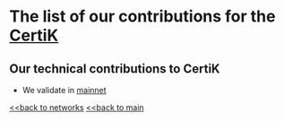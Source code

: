 # The list of our contributions for the [CertiK](https://www.kava.io/)

## Our technical contributions to CertiK

- We validate in [mainnet](https://www.mintscan.io/certik/validators/certikvaloper13yhqdx8ycpyadfzque9ucj5ewe80qvh7vw0sh4)


[<<back to networks](https://github.com/nq4-net/entrance/tree/main/networks)
[<<back to main](https://github.com/nq4-net/entrance)